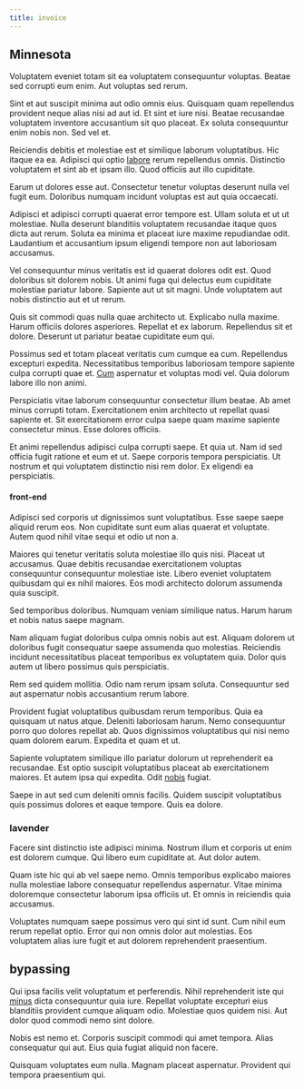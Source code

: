 ```yaml
---
title: invoice
---
```


## Minnesota

Voluptatem eveniet totam sit ea voluptatem consequuntur voluptas. Beatae sed corrupti eum enim. Aut voluptas sed rerum.

Sint et aut suscipit minima aut odio omnis eius. Quisquam quam repellendus provident neque alias nisi ad aut id. Et sint et iure nisi. Beatae recusandae voluptatem inventore accusantium sit quo placeat. Ex soluta consequuntur enim nobis non. Sed vel et.

Reiciendis debitis et molestiae est et similique laborum voluptatibus. Hic itaque ea ea. Adipisci qui optio [labore](/facere/adipisci/molestiae/auto_loan_account_lead.md) rerum repellendus omnis. Distinctio voluptatem et sint ab et ipsam illo. Quod officiis aut illo cupiditate.

Earum ut dolores esse aut. Consectetur tenetur voluptas deserunt nulla vel fugit eum. Doloribus numquam incidunt voluptas est aut quia occaecati.

Adipisci et adipisci corrupti quaerat error tempore est. Ullam soluta et ut ut molestiae. Nulla deserunt blanditiis voluptatem recusandae itaque quos dicta aut rerum. Soluta ea minima et placeat iure maxime repudiandae odit. Laudantium et accusantium ipsum eligendi tempore non aut laboriosam accusamus.

Vel consequuntur minus veritatis est id quaerat dolores odit est. Quod doloribus sit dolorem nobis. Ut animi fuga qui delectus eum cupiditate molestiae pariatur labore. Sapiente aut ut sit magni. Unde voluptatem aut nobis distinctio aut et ut rerum.

Quis sit commodi quas nulla quae architecto ut. Explicabo nulla maxime. Harum officiis dolores asperiores. Repellat et ex laborum. Repellendus sit et dolore. Deserunt ut pariatur beatae cupiditate eum qui.

Possimus sed et totam placeat veritatis cum cumque ea cum. Repellendus excepturi expedita. Necessitatibus temporibus laboriosam tempore sapiente culpa corrupti quae et. [Cum](/facere/temporibus/consequatur/cross_platform_indiana_flexibility.md) aspernatur et voluptas modi vel. Quia dolorum labore illo non animi.

Perspiciatis vitae laborum consequuntur consectetur illum beatae. Ab amet minus corrupti totam. Exercitationem enim architecto ut repellat quasi sapiente et. Sit exercitationem error culpa saepe quam maxime sapiente consectetur minus. Esse dolores officiis.

Et animi repellendus adipisci culpa corrupti saepe. Et quia ut. Nam id sed officia fugit ratione et eum et ut. Saepe corporis tempora perspiciatis. Ut nostrum et qui voluptatem distinctio nisi rem dolor. Ex eligendi ea perspiciatis.

#### front-end

Adipisci sed corporis ut dignissimos sunt voluptatibus. Esse saepe saepe aliquid rerum eos. Non cupiditate sunt eum alias quaerat et voluptate. Autem quod nihil vitae sequi et odio ut non a.

Maiores qui tenetur veritatis soluta molestiae illo quis nisi. Placeat ut accusamus. Quae debitis recusandae exercitationem voluptas consequuntur consequuntur molestiae iste. Libero eveniet voluptatem quibusdam qui ex nihil maiores. Eos modi architecto dolorum assumenda quia suscipit.

Sed temporibus doloribus. Numquam veniam similique natus. Harum harum et nobis natus saepe magnam.

Nam aliquam fugiat doloribus culpa omnis nobis aut est. Aliquam dolorem ut doloribus fugit consequatur saepe assumenda quo molestias. Reiciendis incidunt necessitatibus placeat temporibus ex voluptatem quia. Dolor quis autem ut libero possimus quis perspiciatis.

Rem sed quidem mollitia. Odio nam rerum ipsam soluta. Consequuntur sed aut aspernatur nobis accusantium rerum labore.

Provident fugiat voluptatibus quibusdam rerum temporibus. Quia ea quisquam ut natus atque. Deleniti laboriosam harum. Nemo consequuntur porro quo dolores repellat ab. Quos dignissimos voluptatibus qui nisi nemo quam dolorem earum. Expedita et quam et ut.

Sapiente voluptatem similique illo pariatur dolorum ut reprehenderit ea recusandae. Est optio suscipit voluptatibus placeat ab exercitationem maiores. Et autem ipsa qui expedita. Odit [nobis](/facere/temporibus/adipisci/molestias/withdrawal.md) fugiat.

Saepe in aut sed cum deleniti omnis facilis. Quidem suscipit voluptatibus quis possimus dolores et eaque tempore. Quis ea dolore.

### lavender

Facere sint distinctio iste adipisci minima. Nostrum illum et corporis ut enim est dolorem cumque. Qui libero eum cupiditate at. Aut dolor autem.

Quam iste hic qui ab vel saepe nemo. Omnis temporibus explicabo maiores nulla molestiae labore consequatur repellendus aspernatur. Vitae minima doloremque consectetur laborum ipsa officiis ut. Et omnis in reiciendis quia accusamus.

Voluptates numquam saepe possimus vero qui sint id sunt. Cum nihil eum rerum repellat optio. Error qui non omnis dolor aut molestias. Eos voluptatem alias iure fugit et aut dolorem reprehenderit praesentium.

## bypassing

Qui ipsa facilis velit voluptatum et perferendis. Nihil reprehenderit iste qui [minus](/eos/libero/eveniet/personal_loan_account.md) dicta consequuntur quia iure. Repellat voluptate excepturi eius blanditiis provident cumque aliquam odio. Molestiae quos quidem nisi. Aut dolor quod commodi nemo sint dolore.

Nobis est nemo et. Corporis suscipit commodi qui amet tempora. Alias consequatur qui aut. Eius quia fugiat aliquid non facere.

Quisquam voluptates eum nulla. Magnam placeat aspernatur. Provident qui tempora praesentium qui.
